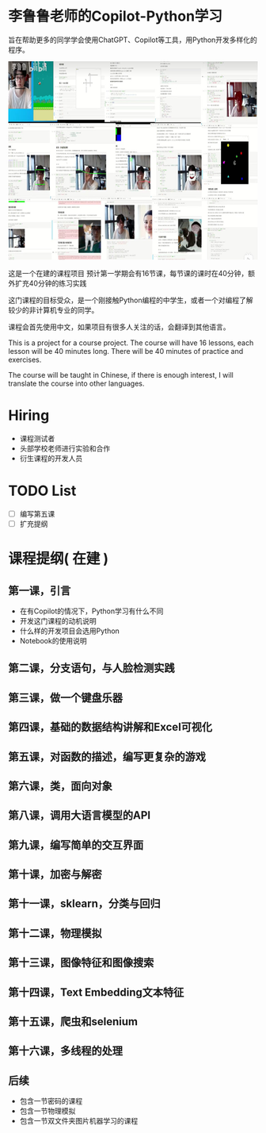 # 李鲁鲁老师的Copilot-Python学习

旨在帮助更多的同学学会使用ChatGPT、Copilot等工具，用Python开发多样化的程序。

<img src="images/previous_kechuang_course.jpg" alt="Previous Kechuang Course" height="400">


这是一个在建的课程项目 预计第一学期会有16节课，每节课的课时在40分钟，额外扩充40分钟的练习实践

这门课程的目标受众，是一个刚接触Python编程的中学生，或者一个对编程了解较少的非计算机专业的同学。

课程会首先使用中文，如果项目有很多人关注的话，会翻译到其他语言。

This is a project for a course project. The course will have 16 lessons, each lesson will be 40 minutes long. There will be 40 minutes of practice and exercises. 

The course will be taught in Chinese, if there is enough interest, I will translate the course into other languages.

# Hiring

- 课程测试者
- 头部学校老师进行实验和合作
- 衍生课程的开发人员

# TODO List

- [ ] 编写第五课
- [ ] 扩充提纲

# 课程提纲( 在建 )

## 第一课，引言

- 在有Copilot的情况下，Python学习有什么不同
- 开发这门课程的动机说明
- 什么样的开发项目会选用Python
- Notebook的使用说明

## 第二课，分支语句，与人脸检测实践

## 第三课，做一个键盘乐器

## 第四课，基础的数据结构讲解和Excel可视化

## 第五课，对函数的描述，编写更复杂的游戏

## 第六课，类，面向对象

## 第八课，调用大语言模型的API

## 第九课，编写简单的交互界面

## 第十课，加密与解密

## 第十一课，sklearn，分类与回归

## 第十二课，物理模拟

## 第十三课，图像特征和图像搜索

## 第十四课，Text Embedding文本特征

## 第十五课，爬虫和selenium

## 第十六课，多线程的处理


## 

## 后续

- 包含一节密码的课程
- 包含一节物理模拟
- 包含一节双文件夹图片机器学习的课程
